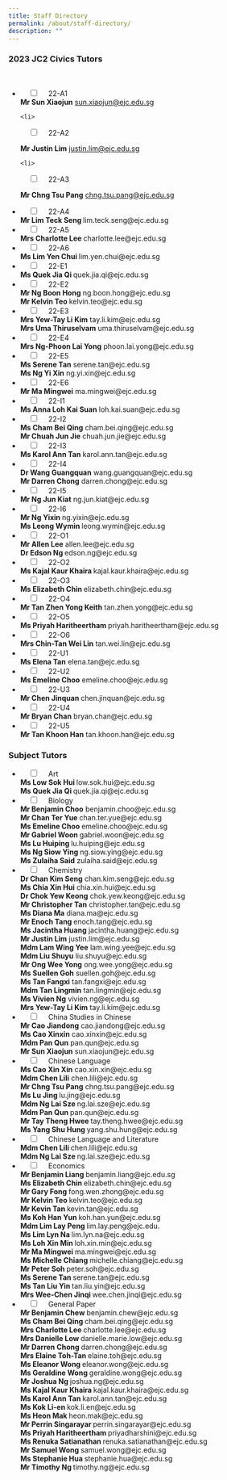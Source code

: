 ```yaml
---
title: Staff Directory
permalink: /about/staff-directory/
description: ""
---
```

### 2023 JC2 Civics Tutors

<ul class="jekyllcodex_accordion">

  <li>
    <input type="checkbox" id="accordion1">
    <label for="accordion1">22-A1</label>
    <div>
			<b>Mr Sun Xiaojun</b> sun.xiaojun@ejc.edu.sg
</div>
</li>
	
	<li>
    <input type="checkbox" id="accordion2">
    <label for="accordion2">22-A2</label>
    <div>
			<b>Mr Justin Lim</b> justin.lim@ejc.edu.sg
			</div>
</li>
	
	<li>
    <input type="checkbox" id="accordion3">
    <label for="accordion3">22-A3</label>
    <div>
			<b>Mr Chng Tsu Pang</b> chng.tsu.pang@ejc.edu.sg
			</div>
</li>
	
<li>
    <input type="checkbox" id="accordion4">
    <label for="accordion4">22-A4</label>
    <div>
			<b>Mr Lim Teck Seng </b> lim.teck.seng@ejc.edu.sg
			</div>
</li>
	
<li>
    <input type="checkbox" id="accordion5">
    <label for="accordion5">22-A5</label>
    <div>
			<b>Mrs Charlotte Lee </b> charlotte.lee@ejc.edu.sg
			</div>
</li>
	
<li>
    <input type="checkbox" id="accordion6">
    <label for="accordion6">22-A6</label>
    <div>
			<b>Ms Lim Yen Chui </b> lim.yen.chui@ejc.edu.sg
			</div>
</li>
	
<li>
    <input type="checkbox" id="accordion7">
    <label for="accordion7">22-E1</label>
    <div>
			<b>Ms Quek Jia Qi </b> quek.jia.qi@ejc.edu.sg
			</div>
</li>
	
<li>
    <input type="checkbox" id="accordion8">
    <label for="accordion8">22-E2</label>
    <div>
			<b>Mr Ng Boon Hong</b> ng.boon.hong@ejc.edu.sg <br> <b>Mr Kelvin Teo </b> kelvin.teo@ejc.edu.sg
			</div>
</li>
	
<li>
    <input type="checkbox" id="accordion9">
    <label for="accordion9">22-E3</label>
    <div>
			<b>Mrs Yew-Tay Li Kim</b> tay.li.kim@ejc.edu.sg <br>
			<b>Mrs Uma Thiruselvam</b>  uma.thiruselvam@ejc.edu.sg
			</div>
</li>
	
<li>
    <input type="checkbox" id="accordion10">
    <label for="accordion10">22-E4</label>
    <div>
			<b>Mrs Ng-Phoon Lai Yong</b>  phoon.lai.yong@ejc.edu.sg
			</div>
</li>
	
<li>
    <input type="checkbox" id="accordion11">
    <label for="accordion11">22-E5</label>
    <div>
			<b>Ms Serene Tan</b> serene.tan@ejc.edu.sg <br>
			<b>Ms Ng Yi Xin</b> ng.yi.xin@ejc.edu.sg
			</div>
</li>
	
<li>
    <input type="checkbox" id="accordion12">
    <label for="accordion12">22-E6</label>
    <div>
			<b>Mr Ma Mingwei</b> ma.mingwei@ejc.edu.sg
			</div>
</li>
	
<li>
    <input type="checkbox" id="accordion13">
    <label for="accordion13">22-I1</label>
    <div>
			<b>Ms Anna Loh Kai Suan</b> loh.kai.suan@ejc.edu.sg
			</div>
</li>
	
<li>
    <input type="checkbox" id="accordion14">
    <label for="accordion14">22-I2</label>
    <div>
			<b>Ms Cham Bei Qing</b> cham.bei.qing@ejc.edu.sg <br> <b>Mr Chuah Jun Jie</b> chuah.jun.jie@ejc.edu.sg
			</div>
</li>
	
<li>
    <input type="checkbox" id="accordion15">
    <label for="accordion15">22-I3</label>
    <div>
			<b>Ms Karol Ann Tan</b> karol.ann.tan@ejc.edu.sg
			</div>
</li>
	
<li>
    <input type="checkbox" id="accordion16">
    <label for="accordion16">22-I4</label>
    <div>
			<b>Dr Wang Guangquan</b>  wang.guangquan@ejc.edu.sg <br>
			<b>Mr Darren Chong</b> darren.chong@ejc.edu.sg
			</div>
</li>
	
<li>
    <input type="checkbox" id="accordion17">
    <label for="accordion17">22-I5</label>
    <div>
			<b>Mr Ng Jun Kiat</b> ng.jun.kiat@ejc.edu.sg
			</div>
</li>
	
<li>
    <input type="checkbox" id="accordion18">
    <label for="accordion18">22-I6</label>
    <div>
			<b>Mr Ng Yixin </b> ng.yixin@ejc.edu.sg <br>
			<b>Ms Leong Wymin </b> leong.wymin@ejc.edu.sg
			</div>
</li>
	
<li>
    <input type="checkbox" id="accordion19">
    <label for="accordion19">22-O1</label>
    <div>
			<b>Mr Allen Lee</b> allen.lee@ejc.edu.sg <br>
			<b>Dr Edson Ng </b> edson.ng@ejc.edu.sg
			</div>
</li>
	
<li>
    <input type="checkbox" id="accordion20">
    <label for="accordion20">22-O2</label>
    <div>
			<b>Ms Kajal Kaur Khaira </b>  kajal.kaur.khaira@ejc.edu.sg
			</div>
</li>
	
<li>
    <input type="checkbox" id="accordion21">
    <label for="accordion21">22-O3</label>
    <div>
			<b>Ms Elizabeth Chin </b> elizabeth.chin@ejc.edu.sg
			</div>
</li>
	
<li>
    <input type="checkbox" id="accordion22">
    <label for="accordion22">22-O4</label>
    <div>
			<b>Mr Tan Zhen Yong Keith</b> tan.zhen.yong@ejc.edu.sg
			</div>
</li>
	
<li>
    <input type="checkbox" id="accordion23">
    <label for="accordion23">22-O5</label>
    <div>
			<b>Ms Priyah Haritheertham </b>  priyah.haritheertham@ejc.edu.sg
			</div>
</li>
	
<li>
    <input type="checkbox" id="accordion24">
    <label for="accordion24">22-O6</label>
    <div>
			<b>Mrs Chin-Tan Wei Lin</b> tan.wei.lin@ejc.edu.sg
			</div>
</li>
	
<li>
    <input type="checkbox" id="accordion25">
    <label for="accordion25">22-U1</label>
    <div>
			<b>Ms Elena Tan</b> elena.tan@ejc.edu.sg
			</div>
</li>
	
<li>
    <input type="checkbox" id="accordion26">
    <label for="accordion26">22-U2</label>
    <div>
			<b>Ms Emeline Choo</b> emeline.choo@ejc.edu.sg
			</div>
</li>
	
<li>
    <input type="checkbox" id="accordion27">
    <label for="accordion27">22-U3</label>
    <div>
			<b>Mr Chen Jinquan </b> chen.jinquan@ejc.edu.sg
			</div>
</li>
	
<li>
    <input type="checkbox" id="accordion28">
    <label for="accordion28">22-U4</label>
    <div>
			<b>Mr Bryan Chan</b> bryan.chan@ejc.edu.sg
			</div>
</li>

<li>
    <input type="checkbox" id="accordion29">
    <label for="accordion29">22-U5</label>
    <div>
			<b>Mr Tan Khoon Han</b> tan.khoon.han@ejc.edu.sg
			</div>
</li>
</ul>
	
### Subject Tutors
	
<ul class="jekyllcodex_accordion">

<li>
    <input type="checkbox" id="accordion30">
    <label for="accordion30">Art</label>
    <div>
			<b>Ms Low Sok Hui </b> low.sok.hui@ejc.edu.sg <br>
			<b>Ms Quek Jia Qi </b> quek.jia.qi@ejc.edu.sg
			</div>
</li>
	
<li>
    <input type="checkbox" id="accordion31">
    <label for="accordion31">Biology</label>
    <div>
			<b>Mr Benjamin Choo</b> benjamin.choo@ejc.edu.sg <br> <b>Mr Chan Ter Yue </b> chan.ter.yue@ejc.edu.sg <br> <b>Ms Emeline Choo </b> emeline.choo@ejc.edu.sg <br> <b>Mr Gabriel Woon </b> gabriel.woon@ejc.edu.sg <br> <b> Ms Lu Huiping </b> lu.huiping@ejc.edu.sg <br> 
			<b>Ms Ng Siow Ying </b> ng.siow.ying@ejc.edu.sg <br> 
			<b> Ms Zulaiha Said</b>  zulaiha.said@ejc.edu.sg
			</div>
</li>
	
<li>
    <input type="checkbox" id="accordion32">
    <label for="accordion32">Chemistry</label>
    <div>
			<b>Dr Chan Kim Seng</b> chan.kim.seng@ejc.edu.sg<br>
			<b>Ms Chia Xin Hui</b> chia.xin.hui@ejc.edu.sg <br>
			<b> Dr Chok Yew Keong</b> chok.yew.keong@ejc.edu.sg <br>
			<b> Mr Christopher Tan</b> christopher.tan@ejc.edu.sg <br> <b>Ms Diana Ma</b> diana.ma@ejc.edu.sg <br>
			<b>Mr Enoch Tang </b> enoch.tang@ejc.edu.sg <br>
			<b>Ms Jacintha Huang</b> jacintha.huang@ejc.edu.sg<br>
			<b>Mr Justin Lim</b> justin.lim@ejc.edu.sg<br>
			<b>Mdm Lam Wing Yee</b> lam.wing.yee@ejc.edu.sg<br>
			<b>Mdm Liu Shuyu</b> liu.shuyu@ejc.edu.sg<br>
			<b>Mr Ong Wee Yong</b> ong.wee.yong@ejc.edu.sg<br>
			<b>Ms Suellen Goh</b> suellen.goh@ejc.edu.sg<br>
			<b>Ms Tan Fangxi</b> tan.fangxi@ejc.edu.sg<br>
			<b>Mdm Tan Lingmin</b> tan.lingmin@ejc.edu.sg<br>
			<b>Ms Vivien Ng</b> vivien.ng@ejc.edu.sg<br>
			<b>Mrs Yew-Tay Li Kim</b> tay.li.kim@ejc.edu.sg
			</div>
</li>
	
<li>
    <input type="checkbox" id="accordion33">
    <label for="accordion33">China Studies in Chinese</label>
    <div>
			<b>Mr Cao Jiandong</b> cao.jiandong@ejc.edu.sg<br>
			<b>Ms Cao Xinxin</b> cao.xinxin@ejc.edu.sg<br>
			<b>Mdm Pan Qun</b> pan.qun@ejc.edu.sg<br>
			<b>Mr Sun Xiaojun</b> sun.xiaojun@ejc.edu.sg
			</div>
</li>

<li>
    <input type="checkbox" id="accordion34">
    <label for="accordion34">Chinese Language</label>
    <div>
			<b>Ms Cao Xin Xin</b> cao.xin.xin@ejc.edu.sg <br>
			<b>Mdm Chen Lili</b> chen.lili@ejc.edu.sg <br>
			<b> Mr Chng Tsu Pang</b> chng.tsu.pang@ejc.edu.sg <br> 
			<b> Ms Lu Jing </b> lu.jing@ejc.edu.sg <br>
			<b> Mdm Ng Lai Sze </b> ng.lai.sze@ejc.edu.sg <br> 
			<b> Mdm Pan Qun </b> pan.qun@ejc.edu.sg <br>
			<b> Mr Tay Theng Hwee </b>  tay.theng.hwee@ejc.edu.sg <br>
			<b> Ms Yang Shu Hung </b> yang.shu.hung@ejc.edu.sg
			</div>
</li>
	
<li>
    <input type="checkbox" id="accordion35">
    <label for="accordion35">Chinese Language and Literature</label>
    <div>
			<b>Mdm Chen Lili </b> chen.lili@ejc.edu.sg <br>
			<b> Mdm Ng Lai Sze </b> ng.lai.sze@ejc.edu.sg
			</div>
</li>
	
<li>
    <input type="checkbox" id="accordion36">
    <label for="accordion36">Economics</label>
    <div>
			<b> Mr Benjamin Liang </b> benjamin.liang@ejc.edu.sg <br>
			<b> Ms Elizabeth Chin </b> elizabeth.chin@ejc.edu.sg <br> 
			<b> Mr Gary Fong </b> fong.wen.zhong@ejc.edu.sg <br>
			<b> Mr Kelvin Teo </b> kelvin.teo@ejc.edu.sg <br> 
			<b> Mr Kevin Tan </b> kevin.tan@ejc.edu.sg <br> 
			<b> Ms Koh Han Yun </b> koh.han.yun@ejc.edu.sg <br>
			<b> Mdm Lim Lay Peng </b> lim.lay.peng@ejc.edu. <br>
			<b> Ms Lim Lyn Na </b> lim.lyn.na@ejc.edu.sg <br> 
			<b> Ms Loh Xin Min </b> loh.xin.min@ejc.edu.sg <br>
			<b> Mr Ma Mingwei </b> ma.mingwei@ejc.edu.sg <br> 
			<b> Ms Michelle Chiang </b> michelle.chiang@ejc.edu.sg <br> 
			<b> Mr Peter Soh </b> peter.soh@ejc.edu.sg <br> 
			<b> Ms Serene Tan </b> serene.tan@ejc.edu.sg <br>
			<b> Ms Tan Liu Yin </b> tan.liu.yin@ejc.edu.sg <br> 
			<b> Mrs Wee-Chen Jinqi </b> wee.chen.jinqi@ejc.edu.sg
			</div>
</li>
	
<li>
    <input type="checkbox" id="accordion37">
    <label for="accordion37">General Paper</label>
    <div>
			<b> Mr Benjamin Chew </b> benjamin.chew@ejc.edu.sg <br> 
			<b> Ms Cham Bei Qing </b> cham.bei.qing@ejc.edu.sg <br> 
			<b> Mrs Charlotte Lee </b> charlotte.lee@ejc.edu.sg <br> 
			<b> Mrs Danielle Low </b> danielle.marie.low@ejc.edu.sg <br> 
			<b> Mr Darren Chong </b> darren.chong@ejc.edu.sg <br>
			<b> Mrs Elaine Toh-Tan </b> elaine.toh@ejc.edu.sg <br> 
			<b> Ms Eleanor Wong </b> eleanor.wong@ejc.edu.sg <br> 
			<b> Ms Geraldine Wong </b> geraldine.wong@ejc.edu.sg <br>
			<b> Mr Joshua Ng </b> joshua.ng@ejc.edu.sg <br> 
			<b> Ms Kajal Kaur Khaira </b> kajal.kaur.khaira@ejc.edu.sg <br> 
			<b> Ms Karol Ann Tan </b> karol.ann.tan@ejc.edu.sg <br> 
			<b> Ms Kok Li-en </b> kok.li.en@ejc.edu.sg <br>
			<b> Ms Heon Mak </b> heon.mak@ejc.edu.sg <br>
			<b> Mr Perrin Singarayar </b> perrin.singarayar@ejc.edu.sg <br>
			<b> Ms Priyah Haritheertham </b> priyadharshini@ejc.edu.sg <br> 
			<b> Ms Renuka Satianathan </b> renuka.satianathan@ejc.edu.sg <br>
			<b> Mr Samuel Wong </b> samuel.wong@ejc.edu.sg <br>
			<b> Ms Stephanie Hua </b> stephanie.hua@ejc.edu.sg <br> 
			<b> Mr Timothy Ng </b> timothy.ng@ejc.edu.sg
			</div>
</li>